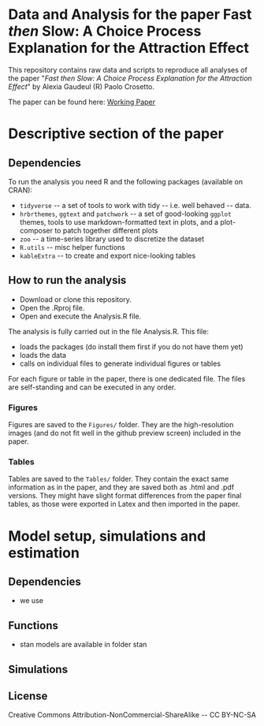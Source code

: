 # Data and Analysis for the paper Fast *then* Slow: A Choice Process Explanation for the Attraction Effect

This repository contains raw data and scripts to reproduce all analyses of the paper "*Fast then Slow: A Choice Process Explanation for the Attraction Effect*" by Alexia Gaudeul (R) Paolo Crosetto.

The paper can be found here: [Working Paper](https://ideas.repec.org/p/gbl/wpaper/2019-06.html)

# Descriptive section of the paper
## Dependencies
To run the analysis you need R and the following packages (available on CRAN):

- `tidyverse` -- a set of tools to work with tidy -- i.e. well behaved -- data. 
- `hrbrthemes`, `ggtext` and `patchwork` -- a set of good-looking `ggplot` themes, tools to use markdown-formatted text in plots, and a plot-composer to patch together different plots
- `zoo` -- a time-series library used to discretize the dataset
- `R.utils` -- misc helper functions
- `kableExtra` -- to create and export nice-looking tables

## How to run the analysis

- Download or clone this repository.
- Open the .Rproj file.
- Open and execute the Analysis.R file.

The analysis is fully carried out in the file Analysis.R. This file:

- loads the packages (do install them first if you do not have them yet)
- loads the data
- calls on individual files to generate individual figures or tables

For each figure or table in the paper, there is one dedicated file. The files are self-standing and can be executed in any order.

### Figures
Figures are saved to the `Figures/` folder. They are the high-resolution images (and do not fit well in the github preview screen) included in the paper.

### Tables
Tables are saved to the `Tables/` folder. They contain the exact same information as in the paper, and they are saved both as .html and .pdf versions. They might have slight format differences from the paper final tables, as those were exported in Latex and then imported in the paper.


# Model setup, simulations and estimation 
## Dependencies

- we use 

## Functions

- stan models are available in folder stan 

## Simulations

## License

Creative Commons Attribution-NonCommercial-ShareAlike -- CC BY-NC-SA

